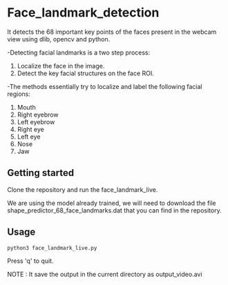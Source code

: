 # Face_landmark_detection
It detects the 68 important key points of the faces present in the webcam view using dlib, opencv and python.

-Detecting facial landmarks is a two step process:
   1. Localize the face in the image.
   2. Detect the key facial structures on the face ROI.

-The methods essentially try to localize and label the following facial regions:

   1. Mouth
   2. Right eyebrow
   3. Left eyebrow
   4. Right eye
   5. Left eye
   6. Nose
   7. Jaw

## Getting started 
Clone the repository and run the face_landmark_live.

We are using the model already trained, we will need to download the file shape_predictor_68_face_landmarks.dat that you can find in the repository.

## Usage 
```
python3 face_landmark_live.py 
```
Press 'q' to quit.

NOTE : It save the output in the current directory as output_video.avi

